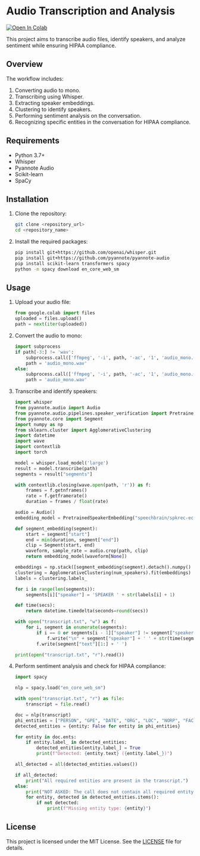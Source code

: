 # Audio Transcription and Analysis
[![Open In Colab](https://colab.research.google.com/assets/colab-badge.svg)](https://colab.research.google.com/drive/13Wj_wPqIQQvfde6A8AAhzPBvdMCZjjhG#scrollTo=E_MxYKPlLUIi)






This project aims to transcribe audio files, identify speakers, and analyze sentiment while ensuring HIPAA compliance.

## Overview

The workflow includes:

1. Converting audio to mono.
2. Transcribing using Whisper.
3. Extracting speaker embeddings.
4. Clustering to identify speakers.
5. Performing sentiment analysis on the conversation.
6. Recognizing specific entities in the conversation for HIPAA compliance.

## Requirements

- Python 3.7+
- Whisper
- Pyannote Audio
- Scikit-learn
- SpaCy

## Installation

1. Clone the repository:
    ```bash
    git clone <repository_url>
    cd <repository_name>
    ```

2. Install the required packages:
    ```bash
    pip install git+https://github.com/openai/whisper.git
    pip install git+https://github.com/pyannote/pyannote-audio
    pip install scikit-learn transformers spacy
    python -m spacy download en_core_web_sm
    ```

## Usage

1. Upload your audio file:
    ```python
    from google.colab import files
    uploaded = files.upload()
    path = next(iter(uploaded))
    ```

2. Convert the audio to mono:
    ```python
    import subprocess
    if path[-3:] != 'wav':
        subprocess.call(['ffmpeg', '-i', path, '-ac', '1', 'audio_mono.wav', '-y'])
        path = 'audio_mono.wav'
    else:
        subprocess.call(['ffmpeg', '-i', path, '-ac', '1', 'audio_mono.wav', '-y'])
        path = 'audio_mono.wav'
    ```

3. Transcribe and identify speakers:
    ```python
    import whisper
    from pyannote.audio import Audio
    from pyannote.audio.pipelines.speaker_verification import PretrainedSpeakerEmbedding
    from pyannote.core import Segment
    import numpy as np
    from sklearn.cluster import AgglomerativeClustering
    import datetime
    import wave
    import contextlib
    import torch

    model = whisper.load_model('large')
    result = model.transcribe(path)
    segments = result["segments"]

    with contextlib.closing(wave.open(path, 'r')) as f:
        frames = f.getnframes()
        rate = f.getframerate()
        duration = frames / float(rate)

    audio = Audio()
    embedding_model = PretrainedSpeakerEmbedding("speechbrain/spkrec-ecapa-voxceleb", device=torch.device("cuda"))

    def segment_embedding(segment):
        start = segment["start"]
        end = min(duration, segment["end"])
        clip = Segment(start, end)
        waveform, sample_rate = audio.crop(path, clip)
        return embedding_model(waveform[None])

    embeddings = np.stack([segment_embedding(segment).detach().numpy() for segment in segments])
    clustering = AgglomerativeClustering(num_speakers).fit(embeddings)
    labels = clustering.labels_

    for i in range(len(segments)):
        segments[i]["speaker"] = 'SPEAKER ' + str(labels[i] + 1)

    def time(secs):
        return datetime.timedelta(seconds=round(secs))

    with open("transcript.txt", "w") as f:
        for i, segment in enumerate(segments):
            if i == 0 or segments[i - 1]["speaker"] != segment["speaker"]:
                f.write("\n" + segment["speaker"] + ' ' + str(time(segment["start"])) + '\n')
            f.write(segment["text"][1:] + ' ')

    print(open("transcript.txt", "r").read())
    ```

4. Perform sentiment analysis and check for HIPAA compliance:
    ```python
    import spacy

    nlp = spacy.load("en_core_web_sm")

    with open("transcript.txt", "r") as file:
        transcript = file.read()

    doc = nlp(transcript)
    phi_entities = ["PERSON", "GPE", "DATE", "ORG", "LOC", "NORP", "FAC", "EVENT"]
    detected_entities = {entity: False for entity in phi_entities}

    for entity in doc.ents:
        if entity.label_ in detected_entities:
            detected_entities[entity.label_] = True
            print(f"Detected: {entity.text} ({entity.label_})")

    all_detected = all(detected_entities.values())

    if all_detected:
        print("All required entities are present in the transcript.")
    else:
        print("NOT ASKED: The call does not contain all required entity types.")
        for entity, detected in detected_entities.items():
            if not detected:
                print(f"Missing entity type: {entity}")
    ```

## License

This project is licensed under the MIT License. See the [LICENSE](LICENSE) file for details.
